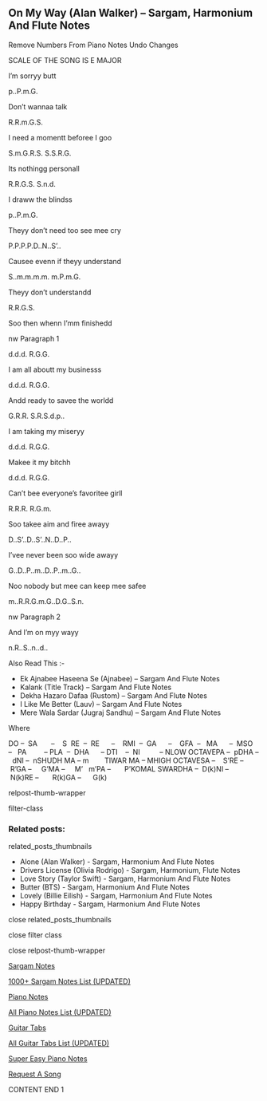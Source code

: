 
## On My Way (Alan Walker) – Sargam, Harmonium And Flute Notes

Remove Numbers From Piano Notes
Undo Changes

SCALE OF THE SONG IS E MAJOR

I’m sorryy butt

p..P.m.G.

Don’t wannaa talk

R.R.m.G.S.

I need a momentt beforee I goo

S.m.G.R.S. S.S.R.G.

Its nothingg personall

R.R.G.S. S.n.d.

I draww the blindss

p..P.m.G.

Theyy don’t need too see mee cry

P.P.P.P.D..N..S’..

Causee evenn if theyy understand

S..m.m.m.m. m.P.m.G.

Theyy don’t understandd

R.R.G.S.

Soo then whenn I’mm finishedd

nw Paragraph 1

d.d.d. R.G.G.

I am all aboutt my businesss

d.d.d. R.G.G.

Andd ready to savee the worldd

G.R.R. S.R.S.d.p..

I am taking my miseryy

d.d.d. R.G.G.

Makee it my bitchh

d.d.d. R.G.G.

Can’t bee everyone’s favoritee girll

R.R.R. R.G.m.

Soo takee aim and firee awayy

D..S’..D..S’..N..D..P..

I’vee never been soo wide awayy

G..D..P..m..D..P..m..G..

Noo nobody but mee can keep mee safee

m..R.R.G.m.G..D.G..S.n.

nw Paragraph 2

And I’m on myy wayy

n.R..S..n..d..



Also Read This :-



* Ek Ajnabee Haseena Se (Ajnabee) – Sargam And Flute Notes
* Kalank (Title Track) – Sargam And Flute Notes
* Dekha Hazaro Dafaa (Rustom) – Sargam And Flute Notes
* I Like Me Better (Lauv) – Sargam And Flute Notes
* Mere Wala Sardar (Jugraj Sandhu) – Sargam And Flute Notes

Where



DO –  SA       –    S  RE  –  RE      –    RMI  –  GA      –    GFA  –   MA      –  MSO  –   PA         – PLA  –  DHA      – DTI    –  NI          – NLOW OCTAVEPA –  pDHA –  dNI –  nSHUDH MA – m        TIWAR MA – MHIGH OCTAVESA –    S’RE –     R’GA –     G’MA –     M’   m’PA –       P’KOMAL SWARDHA –  D(k)NI –       N(k)RE –       R(k)GA –      G(k)



relpost-thumb-wrapper

filter-class

### Related posts:

related_posts_thumbnails

* Alone (Alan Walker) - Sargam, Harmonium And Flute Notes
* Drivers License (Olivia Rodrigo) - Sargam, Harmonium, Flute Notes
* Love Story (Taylor Swift) - Sargam, Harmonium And Flute Notes
* Butter (BTS) - Sargam, Harmonium And Flute Notes
* Lovely (Billie Eilish) - Sargam, Harmonium And Flute Notes
* Happy Birthday - Sargam, Harmonium And Flute Notes

close related_posts_thumbnails

close filter class

close relpost-thumb-wrapper

[Sargam Notes](https://www.notationsworld.com/sargam-notes.html)

[1000+ Sargam Notes List (UPDATED)](https://www.notationsworld.com/all-songs-list-sargam-notes.html)

[Piano Notes](https://www.notationsworld.com/piano-notes.html)

[All Piano Notes List (UPDATED)](https://www.notationsworld.com/all-songs-list-piano-notes.html)

[Guitar Tabs](https://www.notationsworld.com/guitar-tabs.html)

[All Guitar Tabs List (UPDATED)](https://www.notationsworld.com/all-songs-list-guitar-tabs.html)

[Super Easy Piano Notes](https://studywall.in/)

[Request A Song](https://www.notationsworld.com/request-a-song.html)

CONTENT END 1

